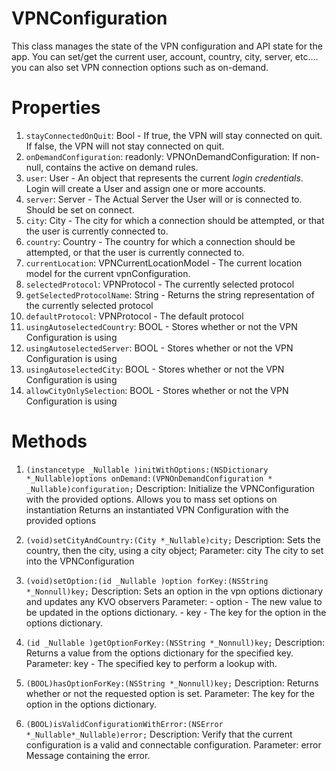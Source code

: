 # VPNConfiguration
 This class manages the state of the VPN configuration and API state for the app. You can set/get the current user, account, country, city, server, etc.... you can also set VPN connection options such as on-demand.

# Properties
1. `stayConnectedOnQuit`: Bool - If true, the VPN will stay connected on quit. If false, the VPN will not stay     connected on quit.
2. `onDemandConfiguration`: readonly: VPNOnDemandConfiguration: If non-null, contains the active on demand rules.
3. `user`: User - An object that represents the current *login credentials*. Login will create a User and assign one or more accounts.
4.  `server`: Server - The Actual Server the User will or is connected to. Should be set on connect.
5.  `city`: City - The city for which a connection should be attempted, or that the user is currently connected to.
6.  `country`: Country - The country for which a connection should be attempted, or that the user is currently connected to.
7.  `currentLocation`: VPNCurrentLocationModel - The current location model for the current vpnConfiguration.
8.  `selectedProtocol`: VPNProtocol - The currently selected protocol
9.  `getSelectedProtocolName`: String - Returns the string representation of the currently selected protocol
10. `defaultProtocol`: VPNProtocol - The default protocol
11. `usingAutoselectedCountry`: BOOL - Stores whether or not the VPN Configuration is using
12. `usingAutoselectedServer`: BOOL - Stores whether or not the VPN Configuration is using
13. `usingAutoselectedCity`: BOOL - Stores whether or not the VPN Configuration is using
14. `allowCityOnlySelection`: BOOL - Stores whether or not the VPN Configuration is using

# Methods
1. `(instancetype _Nullable )initWithOptions:(NSDictionary *_Nullable)options
                                  onDemand:(VPNOnDemandConfiguration * _Nullable)configuration;`
  Description:
  Initialize the VPNConfiguration with the provided options.
  Allows you to mass set options on instantiation
  Returns an instantiated VPN Configuration with the provided options

2. `(void)setCityAndCountry:(City *_Nullable)city;`
   Description: Sets the country, then the city, using a city object;
   Parameter: city The city to set into the VPNConfiguration

3. `(void)setOption:(id _Nullable )option forKey:(NSString *_Nonnull)key;` 
   Description: Sets an option in the vpn options dictionary and updates any KVO observers
   Parameter: - option - The new value to be updated in the options dictionary.
              - key    - The key for the option in the options dictionary.

4. `(id _Nullable )getOptionForKey:(NSString *_Nonnull)key;`
   Description: Returns a value from the options dictionary for the specified key.
   Parameter: key - The specified key to perform a lookup with.

5. `(BOOL)hasOptionForKey:(NSString *_Nonnull)key;`
   Description: Returns whether or not the requested option is set.
   Parameter: The key for the option in the options dictionary.

6. `(BOOL)isValidConfigurationWithError:(NSError *_Nullable*_Nullable)error;`
   Description: Verify that the current configuration is a valid and connectable configuration.
   Parameter: error Message containing the error.